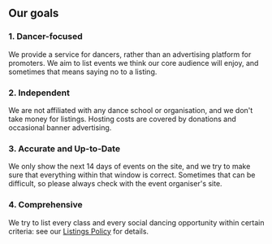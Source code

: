 Our goals
---------

### 1. Dancer-focused

We provide a service for dancers, rather than an advertising platform for
promoters. We aim to list events we think our core audience will enjoy, and
sometimes that means saying no to a listing.

### 2. Independent

We are not affiliated with any dance school or organisation, and we don't take
money for listings. Hosting costs are covered by donations and occasional
banner advertising.

### 3. Accurate and Up-to-Date

We only show the next 14 days of events on the site, and we try to make sure
that everything within that window is correct. Sometimes that can be
difficult, so please always check with the event organiser's site.

### 4. Comprehensive

We try to list every class and every social dancing opportunity within certain
criteria: see our
[Listings Policy](/listings_policy) for details.
